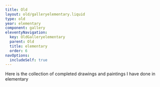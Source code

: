 ```yaml
---
title: Old
layout: old/galleryelementary.liquid
type: old
year: elementary
component: gallery
eleventyNavigation:
  key: OldGalleryelementary
  parent: Old
  title: elementary
  order: 6
navOptions:
  includeSelf: true
---
```


Here is the collection of completed drawings and paintings I have done in elementary
